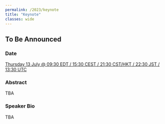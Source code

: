 ```yaml
---
permalink: /2023/keynote
title: "Keynote"
classes: wide
---
```


## To Be Announced

### Date

[Thursday 13 July @ 09:30 EDT / 15:30 CEST / 21:30 CST/HKT / 22:30 JST / 13:30 UTC](https://www.timeanddate.com/worldclock/converter.html?iso=20230713T133000&p1=250&p2=1440&p3=tz_jst&p4=33&p5=964&p6=179&p7=224)


### Abstract

TBA


### Speaker Bio

TBA
